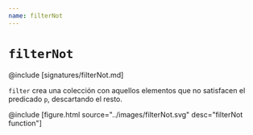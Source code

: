 ```yaml
---
name: filterNot
---
```


# `filterNot`

@include [signatures/filterNot.md]

`filter` crea una colección con aquellos elementos que no satisfacen el predicado `p`, descartando el resto.

@include [figure.html source="../images/filterNot.svg" desc="filterNot function"]
